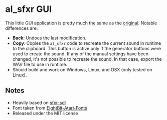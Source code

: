 # al_sfxr GUI

This little GUI application is pretty much the same as the
[original](http://drpetter.se/project_sfxr.html). Notable differences are:

* **Back**: Undoes the last modification.
* **Copy**: Copies the `al_sfxr` code to recreate the current sound in runtime
  to the clipboard. This button is active only if the generator buttons were
  used to create the sound. If any of the manual settings have been changed,
  it's not possible to recreate the sound. In that case, export the WAV file to
  use in runtime.
* Should build and work on Windows, Linux, and OSX (only tested on Linux).

## Notes

* Heavily based on [sfxr-sdl](http://drpetter.se/files/sfxr-sdl-1.2.1.tar.gz)
* Font taken from [EightBit-Atari-Fonts](https://github.com/TheRobotFactory/EightBit-Atari-Fonts/blob/master/Original%20Files/PNG/90.png)
* Released under the MIT license
